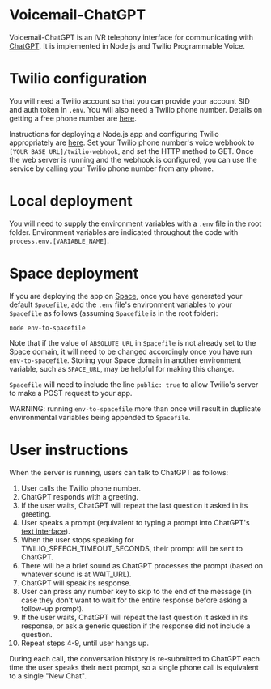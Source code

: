 # **Voicemail-ChatGPT**

Voicemail-ChatGPT is an IVR telephony interface for communicating with [ChatGPT](https://chat.openai.com).  It is implemented in Node.js and Twilio Programmable Voice.

# Twilio configuration

You will need a Twilio account so that you can provide your account SID and auth token in `.env`.  You will also need a Twilio phone number.  Details on getting a free phone number are [here](https://www.twilio.com/docs/usage/tutorials/how-to-use-your-free-trial-account).

Instructions for deploying a Node.js app and configuring Twilio appropriately are [here](https://www.twilio.com/docs/voice/tutorials/how-to-respond-to-incoming-phone-calls/node). Set your Twilio phone number's voice webhook to `[YOUR BASE URL]/twilio-webhook`, and set the HTTP method to GET.  Once the web server is running and the webhook is configured, you can use the service by calling your Twilio phone number from any phone.

# Local deployment

You will need to supply the environment variables with a `.env` file in the root folder.  Environment variables are indicated throughout the code with `process.env.[VARIABLE_NAME]`.

# Space deployment

If you are deploying the app on [Space](deta.space), once you have generated your default `Spacefile`, add the `.env` file's environment variables to your `Spacefile` as follows (assuming `Spacefile` is in the root folder):

`node env-to-spacefile`

Note that if the value of `ABSOLUTE_URL` in `Spacefile` is not already set to the Space domain, it will need to be changed accordingly once you have run `env-to-spacefile`.  Storing your Space domain in another environment variable, such as `SPACE_URL`, may be helpful for making this change.

`Spacefile` will need to include the line `public: true` to allow Twilio's server to make a POST request to your app.

WARNING: running `env-to-spacefile` more than once will result in duplicate environmental variables being appended to `Spacefile`.

# User instructions

When the server is running, users can talk to ChatGPT as follows:

1. User calls the Twilio phone number.
2. ChatGPT responds with a greeting.
3. If the user waits, ChatGPT will repeat the last question it asked in its greeting.
4. User speaks a prompt (equivalent to typing a prompt into ChatGPT's [text interface](chat.openai.com)).
5. When the user stops speaking for TWILIO_SPEECH_TIMEOUT_SECONDS, their prompt will be sent to ChatGPT.
6. There will be a brief sound as ChatGPT processes the prompt (based on whatever sound is at WAIT_URL).
7. ChatGPT will speak its response.
8. User can press any number key to skip to the end of the message (in case they don't want to wait for the entire response before asking a follow-up prompt).
9. If the user waits, ChatGPT will repeat the last question it asked in its response, or ask a generic question if the response did not include a question.
10. Repeat steps 4-9, until user hangs up.

During each call, the conversation history is re-submitted to ChatGPT each time the user speaks their next prompt, so a single phone call is equivalent to a single "New Chat".
